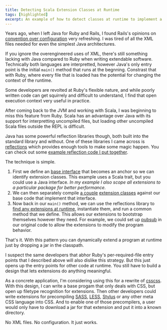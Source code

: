 ```yaml
---
title: Detecting Scala Extension Classes at Runtime
tags: [highlighted]
excerpt: An example of how to detect classes at runtime to implement a convention-over-configuration extension strategy in Scala (or Java).
---
```


Years ago, when I left Java for Ruby and Rails, I found Rails's opinions on [convention over configuration](http://en.wikipedia.org/wiki/Convention_over_configuration) very refreshing. I was tired of all the XML files needed for even the simplest Java architectures.

If you ignore the overengineered uses of XML, there's still something lacking with Java compared to Ruby when writing extendable software. Technically both languages are interpretted, however Java's only entry point is the initial `main()` method that runs at the begnning. Constrast that with Ruby, where every file that is loaded has the potential for changing the context of the runtime.

Some developers are revolted at Ruby's flexible nature, and while poorly written code can get squirrely and difficult to understand, I find that open execution context very useful in practice.

After coming back to the JVM and working with Scala, I was beginning to miss this feature from Ruby. Scala has an advantage over Java with its support for interpretting uncompiled files, but loading other uncompiled Scala files outside the REPL is difficult.

Java has some powerful reflection libraries though, both built into the standard library and without. One of these libraries I came across is [reflections](https://github.com/ronmamo/reflections) which provides enough tools to make some magic happen. You can check out some [example reflection code I put together](https://github.com/zmoazeni/reflections-example).

The technique is simple.

1. First we define an [base interface](https://github.com/zmoazeni/reflections-example/blob/master/reflections-base/src/main/scala/org/reflections_example/extension/BaseExtension.scala) that becomes an anchor so we can identify extension classes. This example uses a Scala trait, but you could use a Java interface. _In my example I also scope all extensions to a particular package for better performance._
2. We can then separately compile [a couple](https://github.com/zmoazeni/reflections-example/blob/master/reflections-extension/src/main/scala/org/reflections_example/extension/MyFirstExtension.scala) [extension classes](https://github.com/zmoazeni/reflections-example/blob/master/reflections-extension/src/main/scala/org/reflections_example/extension/MySecondExtension.scala) against our base code that implement that interface.
3. Now back in our `main()` method, we can use the reflections library to [find any extensions at runtime](https://github.com/zmoazeni/reflections-example/blob/master/reflections-base/src/main/scala/org/reflections_example/Main.scala#L9-L13), instantiate them, and run a common method that we define. This allows our extensions to bootstrap themselves however they need. For example, we could set up [pubsub](http://en.wikipedia.org/wiki/Publish%E2%80%93subscribe_pattern) in our original code to allow the extensions to modify the program behavior.

That's it. With this pattern you can dynamically extend a program at runtime just by dropping a jar in the classpath.

I suspect the same developers that abhor Ruby's per-required-file entry points that I described above will also dislike this strategy. But this just opens up the entry points for other code at runtime. You still have to build a design that lets extensions do anything meaningful.

As a concrete application, I'm considering using this for a rewrite of [csscss](/blog/2013/04/csscss/). With this design, I can write a base progam that only deals with CSS, but open up filetype recognition for extensions. Then other developers could write extensions for precompiling [SASS](http://sass-lang.com/), [LESS](http://lesscss.org/), [Stylus](http://learnboost.github.io/stylus/) or any other meta CSS language into CSS. And to enable one of those precompilers, a user would only have to download a jar for that extension and put it into a known directory.

No XML files. No configuration. It just works.
